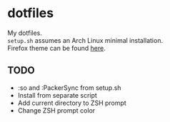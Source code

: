 # dotfiles
My dotfiles.  
`setup.sh` assumes an Arch Linux minimal installation.  
Firefox theme can be found [here](https://addons.mozilla.org/developers/addon/2858914/versions).

## TODO
- :so and :PackerSync from setup.sh
- Install from separate script
- Add current directory to ZSH prompt
- Change ZSH prompt color
